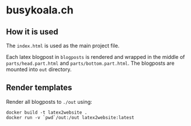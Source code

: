 # busykoala.ch

## How it is used

The `index.html` is used as the main project file.

Each latex blogpost in `blogposts` is rendered and wrapped in the middle of
`parts/head.part.html` and `parts/bottom.part.html`. The blogposts are mounted
into `out` directory.

## Render templates

Render all blogposts to `./out` using:

```
docker build -t latex2website .
docker run -v `pwd`/out:/out latex2website:latest
```

